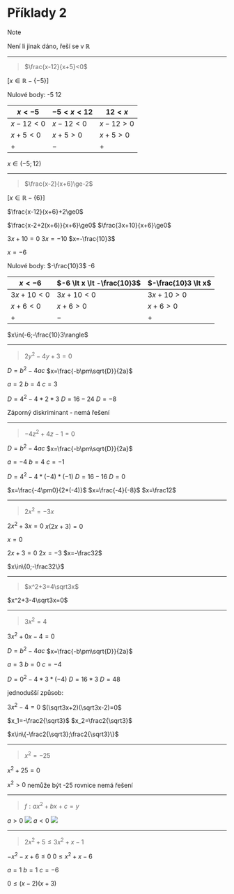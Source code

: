 # Příklady 2

>[!NOTE]
>Není li jinak dáno, řeší se v $\mathbb{R}$

---

>$\frac{x-12}{x+5}<0$

$[x\in\mathbb{R}-\{-5\}]$

Nulové body: -5 12

| $x \lt-5$  | $-5 \lt x \lt 12$ | $12 \lt x$ |
| ---------- | ----------------- | ---------- |
| $x-12\lt0$ | $x-12\lt0$        | $x-12\gt0$ |
| $x+5\lt0$  | $x+5\gt0$         | $x+5\gt0$           |
| $+$        | $-$               | $+$        |

$x\in(-5;12)$

---

>$\frac{x-2}{x+6}\ge-2$

$[x\in\mathbb{R}-\{6\}]$

$\frac{x-12}{x+6}+2\ge0$

$\frac{x-2+2(x+6)}{x+6}\ge0$
$\frac{3x+10}{x+6}\ge0$

$3x+10=0$
$3x=-10$
$x=-\frac{10}3$

$x=-6$

Nulové body: $-\frac{10}3$ -6

| $x \lt -6$  | $-6 \lt x \lt -\frac{10}3$ | $-\frac{10}3 \lt x$ |
| ----------- | -------------------------- | ------------------- |
| $3x+10\lt0$ | $3x+10\lt0$                | $3x+10\gt0$         |
| $x+6\lt0$   | $x+6\gt0$                  | $x+6\gt0$           |
| $+$         | $-$                        | $+$                   |

$x\in(-6;-\frac{10}3\rangle$

---

>$2y^2-4y+3=0$

$D=b^2-4ac$
$x=\frac{-b\pm\sqrt{D}}{2a}$

$a=2$
$b=4$
$c=3$

$D=4^2-4*2*3$
$D=16-24$
$D=-8$

Záporný diskriminant - nemá řešení

---

>$-4z^2+4z-1=0$

$D=b^2-4ac$
$x=\frac{-b\pm\sqrt{D}}{2a}$

$a=-4$
$b=4$
$c=-1$

$D=4^2-4*(-4)*(-1)$
$D=16-16$
$D=0$

$x=\frac{-4\pm0}{2*(-4)}$
$x=\frac{-4}{-8}$
$x=\frac12$

---

>$2x^2=-3x$

$2x^2+3x=0$
$x(2x+3)=0$

$x=0$

$2x+3=0$
$2x=-3$
$x=-\frac32$

$x\in\{0;-\frac32\}$

---

>$x^2+3=4\sqrt3x$

$x^2+3-4\sqrt3x=0$

---

>$3x^2=4$

$3x^2+0x-4=0$

$D=b^2-4ac$
$x=\frac{-b\pm\sqrt{D}}{2a}$

$a=3$
$b=0$
$c=-4$

$D=0^2-4*3*(-4)$
$D=16*3$
$D=48$

jednodušší způsob:

$3x^2-4=0$
$(\sqrt3x+2)(\sqrt3x-2)=0$

$x_1=-\frac2{\sqrt3}$
$x_2=\frac2{\sqrt3}$

$x\in\{-\frac2{\sqrt3};\frac2{\sqrt3}\}$

---

>$x^2=-25$

$x^2+25=0$

$x^2>0$
nemůže být -25
rovnice nemá řešení

---

>$f: ax^2+bx+c=y$

$a>0$
![](Pasted%20image%2020220908113126.png)
$a<0$
![](Pasted%20image%2020220908113147.png)


---

>$2x^2+5\le3x^2+x-1$

$-x^2-x+6\le0$
$0\le x^2+x-6$

$a=1$
$b=1$
$c=-6$

$0\le(x-2)(x+3)$

